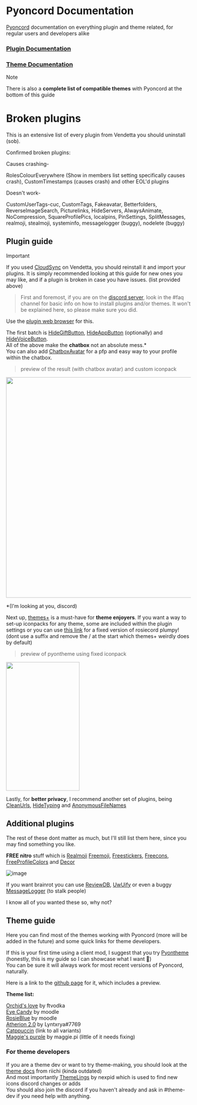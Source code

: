 # Pyoncord Documentation
[Pyoncord](https://github.com/pyoncord/Bunny) documentation on everything plugin and theme related, for regular users and developers alike

### [Plugin Documentation](https://github.com/rennpy/pyondocs/blob/main/plugin-doc/readme.md)
### [Theme Documentation](https://github.com/rennpy/pyondocs/blob/main/theme-doc%2Freadme.md)
> [!NOTE] 
> There is also a **complete list of compatible themes** with Pyoncord at the bottom of this guide


# Broken plugins
This is an extensive list of every plugin from Vendetta you should uninstall (sob).

Confirmed broken plugins:


Causes crashing-

RolesColourEverywhere (Show in members list setting specifically causes crash), CustomTimestamps (causes crash) and other EOL'd plugins

Doesn't work-

CustomUserTags-cuc, CustomTags, Fakeavatar, Betterfolders, ReverseImageSearch, Picturelinks, HideServers, AlwaysAnimate, NoCompression, SquareProfilePics, localpins, PinSettings, SplitMessages, realmoji, stealmoji, systeminfo, messagelogger (buggy), nodelete (buggy) <br>
## Plugin guide

> [!IMPORTANT]
> If you used [CloudSync](https://vd-plugins.github.io/proxy/vendetta.nexpid.xyz/cloud-sync/) on Vendetta, you should reinstall it and import your plugins. It is simply recommended looking at this guide for new ones you may like, and if a plugin is broken in case you have issues. (list provided above)

> First and foremost, if you are on the [discord server](https://discord.gg/pyoncord), look in the #faq channel for basic info on how to install plugins and/or themes. It won't be explained here, so please make sure you did.

Use the [plugin web browser](https://vd-plugins.github.io/web/#) for this. 

The first batch is [HideGiftButton](https://vd-plugins.github.io/proxy/amsyarasyiq.github.io/letup/HideGiftButton/), [HideAppButton](https://rico040.github.io/bunny-plugins/hideappbutton/) (optionally) and [HideVoiceButton](https://aliernfrog.github.io/vd-plugins/HideVoiceButton/). <br>
All of the above make the **chatbox** not an absolute mess.* <br>
You can also add [ChatboxAvatar](https://vd-plugins.github.io/proxy/cynosphere.github.io/VendettaPlugins/ChatboxAvatar/) for a pfp and easy way to your profile within the chatbox.

> preview of the result (with chatbox avatar) and custom iconpack

<img src="https://github.com/rennpy/pyonguide/assets/158360149/f610bc0b-6183-453e-b1b8-6be19c0a4a29" width="600">

*(I'm looking at you, discord) 

Next up, [themes+](https://vd-plugins.github.io/proxy/fres621.github.io/vendetta-plugins/BetterSearch/) is a must-have for **theme enjoyers**. If you want a way to set-up iconpacks for any theme, some are included within the plugin settings or you can use [this link](https://raw.githubusercontent.com/rairof/discord-iconpacks/master/Packs/Plumpy/) for a fixed version of rosiecord plumpy! (dont use a suffix and remove the / at the start which themes+ weirdly does by default)

> preview of pyontheme using fixed iconpack

<img src="https://github.com/rennpy/pyonguide/assets/158360149/62a13fd6-0e66-429c-8c5b-9da65635c1a6" width="200" height="350"> <br>

Lastly, for **better privacy**, I recommend another set of plugins, being [CleanUrls](https://vd-plugins.github.io/proxy/vendetta.nexpid.xyz/clean-urls/), [HideTyping](https://vd-plugins.github.io/proxy/redstonekasi.github.io/vendetta-plugins/no-typing/) and [AnonymousFileNames](https://vd-plugins.github.io/proxy/maisymoe.github.io/strife/AnonymousFileNames/)

## Additional plugins

The rest of these dont matter as much, but I'll still list them here, since you may find something you like.

**FREE nitro** stuff which is 
[Realmoji](https://vd-plugins.github.io/proxy/redstonekasi.github.io/vendetta-plugins/realmoji/) 
[Freemoji](https://vd-plugins.github.io/proxy/maisymoe.github.io/strife/Freemoji/), [Freestickers](https://vd-plugins.github.io/proxy/aliernfrog.github.io/vd-plugins/FreeStickers/), [Freecons](https://vd-plugins.github.io/proxy/dziurwa14.github.io/vendetta-plugins/Freecons/), [FreeProfileColors](https://vd-plugins.github.io/proxy/twnlink.github.io/vendetta-plugins/FreeProfileColors/) and [Decor](https://vd-plugins.github.io/proxy/decor-discord.github.io/vendetta-plugin/)

![image](https://github.com/rennpy/pyonguide/assets/158360149/f21f4185-6fb0-4324-bff4-852bb72a66aa)

If you want brainrot you can use [ReviewDB](https://janisslsm.github.io/vdplugins/ReviewDB/), [UwUify](https://vd-plugins.github.io/proxy/exhq.github.io/vendetta/uwuify/) or even a buggy [MessageLogger](https://angelix1.github.io/VP/message_logger/) (to stalk people)

I know all of you wanted these so, why not?

## Theme guide 

Here you can find most of the themes working with Pyoncord (more will be added in the future) and some quick links for theme developers.

If this is your first time using a client mod, I suggest that you try [Pyontheme](https://raw.githubusercontent.com/rennpy/pyontheme/main/pyontheme.json) (honestly, this is my guide so I can showcase what I want 🚎) <br>
You can be sure it will always work for most recent versions of Pyoncord, naturally.

Here is a link to the [github page](https://github.com/rennpy/pyontheme) for it, which includes a preview.

**Theme list:**

[Orchid's love](https://raw.githubusercontent.com/VodkaXMartini/VendettaTheme/main/Orchid.json) by ftvodka <br>
[Eye Candy](https://raw.githubusercontent.com/Quinxxxx/Discord-themes/main/Vendetta/Eye_candy.json) by moodle <br>
[RosieBlue](https://raw.githubusercontent.com/Moodzz1/DT/main/Vendetta/RosieBlue.json) by moodle <br>
[Atherion 2.0](https://raw.githubusercontent.com/LYNK-INCUU/Cosmicka/main/Aetherion-Vendetta.json) by Lyntxrya#7769 <br>
[Catppuccin](https://github.com/catppuccin/vendetta) (link to all variants) <br>
[Maggie's purple](https://raw.githubusercontent.com/maggster165/vendettathemes/main/maggiespurple.json) by maggie.pi (little of it needs fixing)

### For theme developers

If you are a theme dev or want to try theme-making, you should look at the [theme docs](https://docs.riichi.tech/) from riichi (kinda outdated) <br>
And most importantly [ThemeLings](https://github.com/nexpid/Themelings) by nexpid which is used to find new icons discord changes or adds <br>
You should also join the discord if you haven't already and ask in #theme-dev if you need help with anything.






